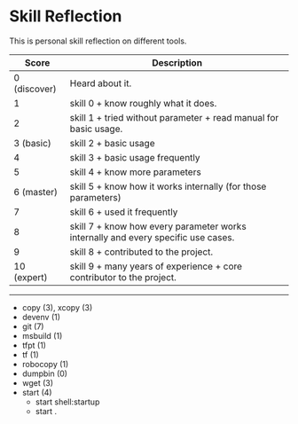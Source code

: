 # Skill Reflection

This is personal skill reflection on different tools.

| Score | Description                                           
| ----- | -----------
| 0 (discover)  | Heard about it.                                       
| 1             | skill 0 + know roughly what it does.
| 2             | skill 1 + tried without parameter + read manual for basic usage.
| 3 (basic)     | skill 2 + basic usage
| 4             | skill 3 + basic usage frequently
| 5             | skill 4 + know more parameters
| 6 (master)    | skill 5 + know how it works internally (for those parameters)
| 7             | skill 6 + used it frequently
| 8             | skill 7 + know how every parameter works internally and every specific use cases.
| 9             | skill 8 + contributed to the project.
| 10 (expert)   | skill 9 + many years of experience + core contributor to the project.

-----------

- copy (3), xcopy (3)
- devenv (1)
- git (7)
- msbuild (1)
- tfpt (1)
- tf (1)
- robocopy (1)
- dumpbin (0)
- wget (3)
- start (4)
  - start shell:startup
  - start .  

